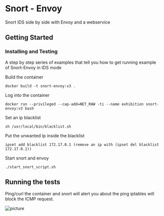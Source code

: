 # Snort - Envoy 

Snort IDS side by side with Envoy and a webservice 

## Getting Started

### Installing and Testing

A step by step series of examples that tell you how to get  running example of Snort-Envoy in IDS mode

Build the container
```
docker build -t snort-envoy:v3 .
```

Log into the container

```
docker run --privileged --cap-add=NET_RAW -ti --name exhibition snort-envoy:v3 bash
```
Set an ip blacklist

```
sh /usr/local/bin/blacklist.sh
```

Put the unwanted Ip inside the blacklist 

```
ipset add blacklist 172.17.0.1 (remove an ip with (ipset del blacklist 172.17.0.1))
```
Start snort and envoy

```
./start_snort_script.sh
```

## Running the tests
Ping/curl the container and snort will alert you about the ping iptables will block the ICMP request.


![picture](~/Desktop/asdfasdf.png)